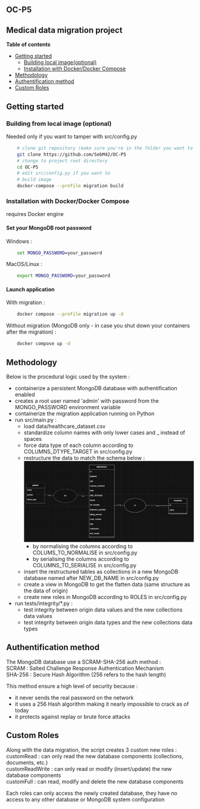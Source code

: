 ## OC-P5

## Medical data migration project

**Table of contents**

- [Getting started](#getting-started)
	- [Building local image(optional)](#building-from-local-image-optional)
	- [Installation with Docker/Docker Compose](#installation-with-docker-docker-compose)
- [Methodology](#methodology)
- [Authentification method](#authentification-method)
- [Custom Roles](#custom-roles)

## Getting started

### Building from local image (optional)
Needed only if you want to tamper with src/config.py
```bash
    # clone git repository (make sure you're in the folder you want to put the aplication in)
    git clone https://github.com/SebM42/OC-P5
    # change to project root directory
    cd OC-P5
    # edit src/config.py if you want to
    # build image
    docker-compose --profile migration build
```

### Installation with Docker/Docker Compose
requires Docker engine
#### Set your MongoDB root password
Windows :
```cmd
    set MONGO_PASSWORD=your_password
```

MacOS/Linux :
```bash
    export MONGO_PASSWORD=your_password
```

#### Launch application
With migration :
```bash
    docker compose --profile migration up -d
```

Without migration (MongoDB only - in case you shut down your containers after the migration) : 
```bash
    docker compose up -d
```

## Methodology
Below is the procedural logic used by the system :
- containerize a persistent MongoDB database with authentification enabled
- creates a root user named 'admin' with password from the MONGO_PASSWORD environment variable
- containerize the migration application running on Python
- run src/main.py :
	- load data/healthcare_dataset.csv
	- standardize column names with only lower cases and _ instead of spaces
	- force data type of each column according to COLUMNS_DTYPE_TARGET in src/config.py
	- restructure the data to match the schema below :
	![banner](docs/img/schema.jpg)
		- by normalising the columns according to COLUMS_TO_NORMALISE in src/config.py
		- by serialising the columns according to COLUMNS_TO_SERIALISE in src/config.py
	- insert the restructured tables as collections in a new MongoDB database named after NEW_DB_NAME in src/config.py
	- create a view in MongoDB to get the flatten data (same structure as the data of origin)
	- create new roles in MongoDB according to ROLES in src/config.py
- run tests/integrity/*.py :
	- test integrity between origin data values and the new collections data values
	- test integrity between origin data types and the new collections data types

## Authentification method
The MongoDB database use a SCRAM-SHA-256 auth method :  
SCRAM : Salted Challenge Response Authentication Mechanism  
SHA-256 : Secure Hash Algorithm (256 refers to the hash length)  

This method ensure a high level of security because :
- it never sends the real password on the network
- it uses a 256 Hash algorithm making it nearly impossible to crack as of today
- it protects against replay or brute force attacks

## Custom Roles
Along with the data migration, the script creates 3 custom new roles :  
customRead : can only read the new database components (collections, documents, etc.)  
customReadWrite : can only read or modify (insert/update) the new database components  
customFull : can read, modify and delete the new database components  

Each roles can only access the newly created database, they have no access to any other database or MongoDB system configuration